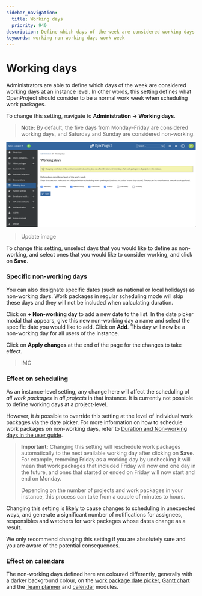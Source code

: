 ```yaml
---
sidebar_navigation:
  title: Working days
  priority: 940
description: Define which days of the week are considered working days for scheduling and calculation of duration
keywords: working non-working days work week
---
```

# Working days

Administrators are able to define which days of the week are considered working days at an instance level. In other words, this setting defines what OpenProject should consider to be a normal work week when scheduling work packages.

To change this setting, navigate to **Administration → Working days**.

> **Note:** By default, the five days from Monday–Friday are considered working days, and Saturday and Sunday are considered non-working.

![The 'Working days' entry in Admin settings ](admin-working-days.png)
> Update image

To change this setting, unselect days that you would like to define as non-working, and select ones that you would like to consider working, and click on **Save**.

### Specific non-working days

You can also designate specific dates (such as national or local holidays) as non-working days. Work packages in regular scheduling mode will skip these days and they will not be included when calculating duration.

Click on **+ Non-working day** to add a new date to the list. In the date picker modal that appears, give this new non-working day a name and select the specific date you would like to add. Click on **Add**. This day will now be a non-working day for all users of the instance.

Click on **Apply changes** at the end of the page for the changes to take effect.

> IMG

### Effect on scheduling

As an instance-level setting, any change here will affect the scheduling of *all work packages* in *all projects* in that instance. It is currently not possible to define working days at a project-level. 

However, it *is* possible to override this setting at the level of individual work packages via the date picker. For more information on how to schedule work packages on non-working days, refer to [Duration and Non-working days in the user guide](../../user-guide/work-packages/set-change-dates/#working-days-and-duration).

> **Important:** Changing this setting will reschedule work packages automatically to the next available working day after clicking on **Save**. For example, removing Friday as a working day by unchecking it will mean that work packages that included Friday will now end one day in the future, and ones that started or ended on Friday will now start and end on Monday. 
>
> Depending on the number of projects and work packages in your instance, this process can take from a couple of minutes to hours. 

Changing this setting is likely to cause changes to scheduling in unexpected ways, and generate a significant number of notifications for assignees, responsibles and watchers for work packages whose dates change as a result. 

We only recommend changing this setting if you are absolutely sure and you are aware of the potential consequences.

### Effect on calendars

The non-working days defined here are coloured differently, generally with a darker background colour, on the [work package date picker](../../user-guide/work-packages/set-change-dates/#working-days-and-duration), [Gantt chart](../../user-guide/gantt-chart/) and the [Team planner](../../user-guide/team-planner/) and [calendar](../../user-guide/calendar/) modules.




